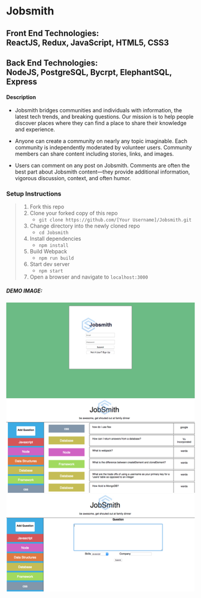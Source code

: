 # Jobsmith

## Front End Technologies:</br>ReactJS, Redux, JavaScript, HTML5, CSS3
## Back End Technologies:</br>NodeJS, PostgreSQL, Bycrpt, ElephantSQL, Express 

#### Description

- Jobsmith bridges communities and individuals with information, the latest tech trends, and breaking questions. Our mission is to help people discover places where they can find a place to share their knowledge and experience.

- Anyone can create a community on nearly any topic imaginable. Each community is independently moderated by volunteer users. Community members can share content including stories, links, and images.

- Users can comment on any post on Jobsmith. Comments are often the best part about Jobsmith content—they provide additional information, vigorous discussion, context, and often humor.

### Setup Instructions

> 1. Fork this repo
> 2. Clone your forked copy of this repo
>    - `git clone https://github.com/[Your Username]/Jobsmith.git`
> 3. Change directory into the newly cloned repo
>    - `cd Jobsmith`
> 4. Install dependencies 
>    - `npm install`
> 5. Build Webpack
>    - `npm run build`
> 6. Start dev server
>    - `npm start`
> 7. Open a browser and navigate to `localhost:3000`

##### DEMO IMAGE: 
![alt text](/log.png "Login")
![alt text](/main.png "Main Page")
![alt text](/posting.png "Posting")